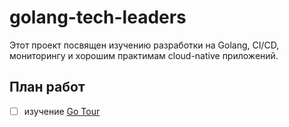 # golang-tech-leaders

Этот проект посвящен изучению разработки на Golang, CI/CD, мониторингу и хорошим практимам cloud-native приложений.

## План работ

- [ ] изучение [Go Tour](https://tour.golang.org/)

